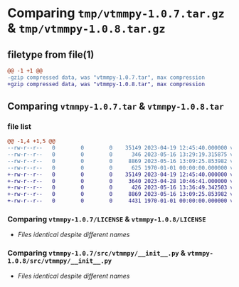 # Comparing `tmp/vtmmpy-1.0.7.tar.gz` & `tmp/vtmmpy-1.0.8.tar.gz`

## filetype from file(1)

```diff
@@ -1 +1 @@
-gzip compressed data, was "vtmmpy-1.0.7.tar", max compression
+gzip compressed data, was "vtmmpy-1.0.8.tar", max compression
```

## Comparing `vtmmpy-1.0.7.tar` & `vtmmpy-1.0.8.tar`

### file list

```diff
@@ -1,4 +1,5 @@
--rw-r--r--   0        0        0    35149 2023-04-19 12:45:40.000000 vtmmpy-1.0.7/LICENSE
--rw-r--r--   0        0        0      346 2023-05-16 13:29:19.315875 vtmmpy-1.0.7/pyproject.toml
--rw-r--r--   0        0        0     8869 2023-05-16 13:09:25.853982 vtmmpy-1.0.7/src/vtmmpy/__init__.py
--rw-r--r--   0        0        0      625 1970-01-01 00:00:00.000000 vtmmpy-1.0.7/PKG-INFO
+-rw-r--r--   0        0        0    35149 2023-04-19 12:45:40.000000 vtmmpy-1.0.8/LICENSE
+-rw-r--r--   0        0        0     3640 2023-04-28 10:46:41.000000 vtmmpy-1.0.8/README.md
+-rw-r--r--   0        0        0      426 2023-05-16 13:36:49.342503 vtmmpy-1.0.8/pyproject.toml
+-rw-r--r--   0        0        0     8869 2023-05-16 13:09:25.853982 vtmmpy-1.0.8/src/vtmmpy/__init__.py
+-rw-r--r--   0        0        0     4431 1970-01-01 00:00:00.000000 vtmmpy-1.0.8/PKG-INFO
```

### Comparing `vtmmpy-1.0.7/LICENSE` & `vtmmpy-1.0.8/LICENSE`

 * *Files identical despite different names*

### Comparing `vtmmpy-1.0.7/src/vtmmpy/__init__.py` & `vtmmpy-1.0.8/src/vtmmpy/__init__.py`

 * *Files identical despite different names*

